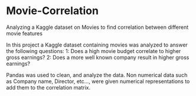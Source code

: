 # Movie-Correlation
Analyzing a Kaggle dataset on Movies to find correlation between different movie features

In this project a Kaggle dataset containing movies was analyzed to answer the following questions:
1: Does a high movie budget correlate to higher gross earnings?
2: Does a more well known company result in higher gross earnings?

Pandas was used to clean, and analyze the data.
Non numerical data such as Company name, Director, etc..., were given numerical representations to add them to the correlation matrix.


